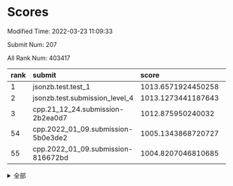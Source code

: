 # Scores

Modified Time: 2022-03-23 11:09:33

Submit Num: 207

All Rank Num: 403417

| rank |               submit               |       score        |       sigma        | pk_num |
| :--- | :--------------------------------- | :----------------- | :----------------- | :----- |
| 1    | jsonzb.test.test_1                 | 1013.6571924450258 | 0.8184135951333961 | 7795   |
| 2    | jsonzb.test.submission_level_4     | 1013.1273441187643 | 0.7981118393675062 | 7798   |
| 3    | cpp.21_12_24.submission-2b2ea0d7   | 1012.875950240032  | 0.8010600077567115 | 7793   |
| 54   | cpp.2022_01_09.submission-5b0e3de2 | 1005.1343868720727 | 0.7194657398387726 | 7800   |
| 55   | cpp.2022_01_09.submission-816672bd | 1004.8207046810685 | 0.7311002578747569 | 7797   |


<details>
<summary>全部</summary>

| rank |                 submit                 |       score        |       sigma        | pk_num |
| :--- | :------------------------------------- | :----------------- | :----------------- | :----- |
| 1    | jsonzb.test.test_1                     | 1013.6571924450258 | 0.8184135951333961 | 7795   |
| 2    | jsonzb.test.submission_level_4         | 1013.1273441187643 | 0.7981118393675062 | 7798   |
| 3    | cpp.21_12_24.submission-2b2ea0d7       | 1012.875950240032  | 0.8010600077567115 | 7793   |
| 4    | gobigger.level_3.submission_level_3_25 | 1011.5633481188745 | 0.7816454129171133 | 7799   |
| 5    | gobigger.level_3.submission_level_3_30 | 1011.4826931202385 | 0.7721229266646755 | 7791   |
| 6    | gobigger.level_3.submission_level_3_23 | 1011.2974708349444 | 0.7519122100197243 | 7796   |
| 7    | gobigger.level_3.submission_level_3_27 | 1011.0940533411048 | 0.7467559782195816 | 7792   |
| 8    | gobigger.level_3.submission_level_3_0  | 1011.0899317406443 | 0.7595080419297693 | 7794   |
| 9    | gobigger.level_3.submission_level_3_4  | 1011.0247487995263 | 0.7549513378102691 | 7795   |
| 10   | gobigger.level_3.submission_level_3_36 | 1010.8832346522162 | 0.7541724611530962 | 7794   |
| 11   | gobigger.level_3.submission_level_3_42 | 1010.7687579666253 | 0.7651554551708631 | 7787   |
| 12   | gobigger.level_3.submission_level_3_21 | 1010.641416026177  | 0.7534373755062489 | 7795   |
| 13   | gobigger.level_3.submission_level_3_28 | 1010.6369349867596 | 0.7460302263960956 | 7798   |
| 14   | gobigger.level_3.submission_level_3_20 | 1010.6096089395545 | 0.7728996234425773 | 7795   |
| 15   | gobigger.level_3.submission_level_3_15 | 1010.5785234479741 | 0.7677529212472932 | 7799   |
| 16   | gobigger.level_3.submission_level_3_3  | 1010.2809154791241 | 0.7671536776588722 | 7793   |
| 17   | gobigger.level_3.submission_level_3_37 | 1010.2628441557151 | 0.7885223381848999 | 7798   |
| 18   | gobigger.level_3.submission_level_3_29 | 1010.2594351546143 | 0.7486375287684359 | 7797   |
| 19   | gobigger.level_3.submission_level_3_45 | 1010.2331570013866 | 0.7578999408907509 | 7788   |
| 20   | gobigger.level_3.submission_level_3_43 | 1010.2235886599605 | 0.7857461886493431 | 7792   |
| 21   | gobigger.level_3.submission_level_3_22 | 1010.2197102255856 | 0.759236171308173  | 7790   |
| 22   | gobigger.level_3.submission_level_3_49 | 1010.1934308273891 | 0.7449569449523882 | 7796   |
| 23   | gobigger.level_3.submission_level_3_9  | 1010.1871962121628 | 0.7773094159219756 | 7793   |
| 24   | gobigger.level_3.submission_level_3_6  | 1010.165180391356  | 0.7534918531712355 | 7794   |
| 25   | gobigger.level_3.submission_level_3_24 | 1010.1571511962294 | 0.7760747995506315 | 7796   |
| 26   | gobigger.level_3.submission_level_3_19 | 1010.1562597898667 | 0.773923868515551  | 7790   |
| 27   | gobigger.level_3.submission_level_3_40 | 1010.1363932401723 | 0.7637499087276557 | 7799   |
| 28   | gobigger.level_3.submission_level_3_38 | 1010.0681668813702 | 0.7374298587332003 | 7799   |
| 29   | gobigger.level_3.submission_level_3_47 | 1010.0533551638138 | 0.7474367292918201 | 7800   |
| 30   | gobigger.level_3.submission_level_3_26 | 1010.0503060544135 | 0.7459641341341984 | 7795   |
| 31   | gobigger.level_3.submission_level_3_34 | 1009.9978657046106 | 0.7528208395488772 | 7793   |
| 32   | gobigger.level_3.submission_level_3_5  | 1009.7271382640381 | 0.7632776695585127 | 7794   |
| 33   | gobigger.level_3.submission_level_3_44 | 1009.6959883074513 | 0.7649177268908707 | 7793   |
| 34   | gobigger.level_3.submission_level_3_11 | 1009.6874288783512 | 0.7949882503133536 | 7794   |
| 35   | gobigger.level_3.submission_level_3_48 | 1009.6577422272442 | 0.7592696384337825 | 7795   |
| 36   | gobigger.level_3.submission_level_3_46 | 1009.6217699868406 | 0.763050240547067  | 7792   |
| 37   | gobigger.level_3.submission_level_3_33 | 1009.5890449762583 | 0.7703460982477928 | 7800   |
| 38   | gobigger.level_3.submission_level_3_16 | 1009.5465173011165 | 0.7478358190347519 | 7793   |
| 39   | gobigger.level_3.submission_level_3_12 | 1009.5027474988862 | 0.758280463350778  | 7796   |
| 40   | gobigger.level_3.submission_level_3_39 | 1009.4889387338579 | 0.7800473788651301 | 7794   |
| 41   | gobigger.level_3.submission_level_3_32 | 1009.4570873206665 | 0.7369201008383071 | 7791   |
| 42   | gobigger.level_3.submission_level_3_17 | 1009.3541657961255 | 0.7406600931455026 | 7796   |
| 43   | gobigger.level_3.submission_level_3_35 | 1009.3484182542375 | 0.7396720032420345 | 7794   |
| 44   | gobigger.level_3.submission_level_3_31 | 1009.3338445413588 | 0.7364690647221803 | 7796   |
| 45   | gobigger.level_3.submission_level_3_14 | 1009.3014967151136 | 0.7469007334009774 | 7794   |
| 46   | gobigger.level_3.submission_level_3_41 | 1009.1517359943268 | 0.7313251901428487 | 7792   |
| 47   | gobigger.level_3.submission_level_3_18 | 1009.125162649698  | 0.7660396000110185 | 7799   |
| 48   | gobigger.level_3.submission_level_3_1  | 1009.084045821264  | 0.7424626916046143 | 7793   |
| 49   | gobigger.level_3.submission_level_3_10 | 1009.0395393303166 | 0.7481752908520434 | 7797   |
| 50   | gobigger.level_3.submission_level_3_7  | 1009.023450802547  | 0.7639991804750783 | 7795   |
| 51   | gobigger.level_3.submission_level_3_13 | 1008.8389135436942 | 0.760158463266618  | 7797   |
| 52   | gobigger.level_3.submission_level_3_2  | 1008.8117465590096 | 0.7370319149107755 | 7798   |
| 53   | gobigger.level_3.submission_level_3_8  | 1008.7072700884189 | 0.7598313984509504 | 7798   |
| 54   | cpp.2022_01_09.submission-5b0e3de2     | 1005.1343868720727 | 0.7194657398387726 | 7800   |
| 55   | cpp.2022_01_09.submission-816672bd     | 1004.8207046810685 | 0.7311002578747569 | 7797   |
| 56   | gobigger.level_1.submission_level_1_30 | 1004.8099665657871 | 0.7226996869958011 | 7796   |
| 57   | gobigger.level_1.submission_level_1_44 | 1004.697516691803  | 0.7384885427612122 | 7799   |
| 58   | gobigger.level_1.submission_level_1_19 | 1004.4351759430367 | 0.7209717719840324 | 7793   |
| 59   | gobigger.level_1.submission_level_1_1  | 1004.3378827650148 | 0.7297892369762066 | 7794   |
| 60   | gobigger.level_1.submission_level_1_41 | 1004.2771287194703 | 0.7251730290612689 | 7793   |
| 61   | gobigger.level_1.submission_level_1_34 | 1004.155368239424  | 0.7255530248155584 | 7796   |
| 62   | gobigger.level_1.submission_level_1_4  | 1004.1357042938645 | 0.6996743473117062 | 7792   |
| 63   | gobigger.level_1.submission_level_1_18 | 1004.0419041812547 | 0.7323790944689166 | 7800   |
| 64   | gobigger.level_1.submission_level_1_38 | 1004.0323671095281 | 0.7213085025326204 | 7793   |
| 65   | gobigger.level_1.submission_level_1_43 | 1003.9598297858607 | 0.719317057607959  | 7800   |
| 66   | gobigger.level_1.submission_level_1_35 | 1003.9540881092095 | 0.7274748707950924 | 7794   |
| 67   | gobigger.level_1.submission_level_1_23 | 1003.926876628694  | 0.7045083473493262 | 7797   |
| 68   | gobigger.level_1.submission_level_1_27 | 1003.8052959672384 | 0.7185792206907802 | 7799   |
| 69   | gobigger.level_1.submission_level_1_11 | 1003.768297949628  | 0.7189438310775588 | 7799   |
| 70   | gobigger.level_1.submission_level_1_45 | 1003.7478502866124 | 0.7109006980570508 | 7796   |
| 71   | gobigger.level_1.submission_level_1_9  | 1003.6394093612219 | 0.7046682621999784 | 7798   |
| 72   | gobigger.level_1.submission_level_1_33 | 1003.5630348762163 | 0.7169140790034161 | 7793   |
| 73   | gobigger.level_1.submission_level_1_42 | 1003.5526270155274 | 0.7244829655837969 | 7789   |
| 74   | gobigger.level_1.submission_level_1_37 | 1003.550986022253  | 0.715405827166174  | 7793   |
| 75   | gobigger.level_1.submission_level_1_5  | 1003.4400368539416 | 0.7204297641417265 | 7799   |
| 76   | gobigger.level_1.submission_level_1_40 | 1003.3842880323905 | 0.7167589882814661 | 7790   |
| 77   | gobigger.level_1.submission_level_1_2  | 1003.3120631573274 | 0.7096468660961839 | 7795   |
| 78   | gobigger.level_1.submission_level_1_8  | 1003.2967887015484 | 0.702877111352146  | 7792   |
| 79   | gobigger.level_1.submission_level_1_47 | 1003.2916529726137 | 0.7337895803464243 | 7801   |
| 80   | gobigger.level_1.submission_level_1_0  | 1003.286560023936  | 0.717127637426535  | 7794   |
| 81   | gobigger.level_1.submission_level_1_29 | 1003.2842122222966 | 0.7247053887374673 | 7799   |
| 82   | gobigger.level_1.submission_level_1_7  | 1003.270788380834  | 0.7262540315107985 | 7796   |
| 83   | gobigger.level_1.submission_level_1_25 | 1003.2639460243824 | 0.7076328595124541 | 7794   |
| 84   | gobigger.level_1.submission_level_1_26 | 1003.2636498251185 | 0.7147659124460413 | 7796   |
| 85   | gobigger.level_1.submission_level_1_31 | 1003.2019407240929 | 0.7128773862006174 | 7796   |
| 86   | gobigger.level_1.submission_level_1_10 | 1003.1666469747609 | 0.7194411732311393 | 7793   |
| 87   | gobigger.level_1.submission_level_1_36 | 1003.1490990465408 | 0.7255397814798153 | 7799   |
| 88   | gobigger.level_1.submission_level_1_3  | 1003.1035535849869 | 0.7123959458908413 | 7796   |
| 89   | gobigger.level_1.submission_level_1_17 | 1003.0986498751322 | 0.7090725155008885 | 7801   |
| 90   | gobigger.level_1.submission_level_1_39 | 1002.992809285527  | 0.7118519786758895 | 7799   |
| 91   | gobigger.level_1.submission_level_1_20 | 1002.9791422580008 | 0.7096600431228273 | 7797   |
| 92   | gobigger.level_1.submission_level_1_24 | 1002.8712912066272 | 0.7138531480374153 | 7792   |
| 93   | gobigger.level_1.submission_level_1_32 | 1002.8667993432404 | 0.7193075056973162 | 7795   |
| 94   | gobigger.level_1.submission_level_1_15 | 1002.8130979897014 | 0.726444400204091  | 7791   |
| 95   | gobigger.level_1.submission_level_1_14 | 1002.8116592121537 | 0.7159359924185666 | 7798   |
| 96   | gobigger.level_1.submission_level_1_48 | 1002.8047851288107 | 0.7121127253373525 | 7799   |
| 97   | gobigger.level_1.submission_level_1_12 | 1002.8044013611661 | 0.7180974664615091 | 7796   |
| 98   | gobigger.level_1.submission_level_1_13 | 1002.7907099156021 | 0.717142470695965  | 7793   |
| 99   | gobigger.level_1.submission_level_1_22 | 1002.7500952148391 | 0.7247057803954561 | 7794   |
| 100  | gobigger.level_1.submission_level_1_21 | 1002.5057320574749 | 0.71532938031272   | 7791   |
| 101  | gobigger.level_1.submission_level_1_49 | 1002.4985230615581 | 0.7164566796563977 | 7798   |
| 102  | gobigger.level_1.submission_level_1_28 | 1002.474538320528  | 0.7116444894227159 | 7797   |
| 103  | gobigger.level_1.submission_level_1_16 | 1002.2270978203525 | 0.7210846861227644 | 7799   |
| 104  | gobigger.level_1.submission_level_1_6  | 1002.0324624399373 | 0.7146513354715323 | 7793   |
| 105  | gobigger.level_1.submission_level_1_46 | 1001.6526675728603 | 0.7051542399961098 | 7796   |
| 106  | gobigger.random.submission_random_15   | 997.4634783568188  | 0.7176365886510255 | 7797   |
| 107  | gobigger.random.submission_random_20   | 997.3519837641535  | 0.7114667696085643 | 7795   |
| 108  | gobigger.random.submission_random_28   | 997.0097830362631  | 0.7152737548773073 | 7795   |
| 109  | gobigger.random.submission_random_11   | 996.7787522126367  | 0.709965496279242  | 7793   |
| 110  | gobigger.random.submission_random_29   | 996.7071538973559  | 0.7076665671898593 | 7799   |
| 111  | gobigger.random.submission_random_3    | 996.7048761086328  | 0.7083416224045577 | 7794   |
| 112  | gobigger.random.submission_random_26   | 996.6704054756577  | 0.7187421566749642 | 7798   |
| 113  | gobigger.random.submission_random_32   | 996.6381372735035  | 0.7109147439134305 | 7796   |
| 114  | gobigger.random.submission_random_40   | 996.5497878728016  | 0.7031846101615843 | 7798   |
| 115  | gobigger.random.submission_random_45   | 996.5440112280814  | 0.7041882670360725 | 7797   |
| 116  | gobigger.random.submission_random_27   | 996.4053792420507  | 0.7131559008887165 | 7798   |
| 117  | gobigger.random.submission_random_17   | 996.3584401379917  | 0.6996970970405982 | 7796   |
| 118  | gobigger.random.submission_random_7    | 996.3047771814441  | 0.709728185795065  | 7792   |
| 119  | gobigger.random.submission_random_5    | 996.2734909216022  | 0.706916511210887  | 7793   |
| 120  | gobigger.random.submission_random_19   | 996.2650072783739  | 0.7175982379111601 | 7797   |
| 121  | gobigger.random.submission_random_21   | 996.2605033597309  | 0.7085490160738624 | 7790   |
| 122  | gobigger.random.submission_random_23   | 996.2120060519595  | 0.6992010078918327 | 7796   |
| 123  | gobigger.random.submission_random_24   | 996.2119716979777  | 0.7105130367957521 | 7792   |
| 124  | gobigger.random.submission_random_9    | 996.1652067947138  | 0.7061265055792395 | 7796   |
| 125  | gobigger.random.submission_random_0    | 996.1372890751003  | 0.7078878658833735 | 7790   |
| 126  | gobigger.random.submission_random_22   | 996.0838627437279  | 0.708437692430676  | 7793   |
| 127  | gobigger.random.submission_random_6    | 996.0638592464348  | 0.7160998712388709 | 7796   |
| 128  | gobigger.random.submission_random_33   | 996.0163458343726  | 0.7028527678749222 | 7791   |
| 129  | gobigger.random.submission_random_4    | 996.0065675778378  | 0.7108497694597176 | 7798   |
| 130  | gobigger.random.submission_random_35   | 995.9938504643554  | 0.7216766323852618 | 7793   |
| 131  | gobigger.random.submission_random_14   | 995.9753856390679  | 0.7117323870343686 | 7794   |
| 132  | gobigger.random.submission_random_25   | 995.934182256791   | 0.7045990521972606 | 7796   |
| 133  | gobigger.random.submission_random_42   | 995.9237786180773  | 0.704355504224089  | 7798   |
| 134  | gobigger.random.submission_random_38   | 995.8008346785205  | 0.7163571648352695 | 7794   |
| 135  | gobigger.random.submission_random_43   | 995.7726438000168  | 0.7139119452863447 | 7798   |
| 136  | gobigger.random.submission_random_10   | 995.7481304712807  | 0.7054199238502449 | 7793   |
| 137  | gobigger.random.submission_random_2    | 995.7473075444891  | 0.7162570155793374 | 7801   |
| 138  | gobigger.random.submission_random_49   | 995.7333192667431  | 0.6996936363317687 | 7792   |
| 139  | gobigger.random.submission_random_41   | 995.7302509052176  | 0.7033618576868371 | 7795   |
| 140  | gobigger.random.submission_random_47   | 995.7119010878486  | 0.6962947386127295 | 7797   |
| 141  | gobigger.random.submission_random_31   | 995.6812801840464  | 0.70958756068442   | 7796   |
| 142  | gobigger.random.submission_random_48   | 995.6380568573953  | 0.7211942663554696 | 7792   |
| 143  | gobigger.random.submission_random_44   | 995.6373134366429  | 0.7137868264506806 | 7798   |
| 144  | gobigger.random.submission_random_12   | 995.6200976467899  | 0.7148562129048586 | 7794   |
| 145  | gobigger.random.submission_random_36   | 995.6157631296547  | 0.7373968740489013 | 7794   |
| 146  | gobigger.random.submission_random_13   | 995.5496823160393  | 0.7097718681403078 | 7794   |
| 147  | gobigger.random.submission_random_34   | 995.5039438757061  | 0.7229305305420233 | 7796   |
| 148  | gobigger.random.submission_random_18   | 995.4970284533377  | 0.7128206426226983 | 7793   |
| 149  | gobigger.random.submission_random_8    | 995.4882730562571  | 0.7174525518011047 | 7793   |
| 150  | gobigger.random.submission_random_16   | 995.4499511978674  | 0.7234943495686851 | 7799   |
| 151  | gobigger.random.submission_random_39   | 995.4352664780411  | 0.7209102876096585 | 7801   |
| 152  | gobigger.random.submission_random_37   | 995.1175340575926  | 0.7114965426075542 | 7797   |
| 153  | gobigger.random.submission_random_1    | 995.0319942902352  | 0.7167650514858616 | 7799   |
| 154  | gobigger.random.submission_random_30   | 994.7775063323147  | 0.7230990312499804 | 7799   |
| 155  | gobigger.random.submission_random_46   | 994.1634745263322  | 0.7268714760956062 | 7802   |
| 156  | gobigger.level_2.submission_level_2_2  | 993.8543452391476  | 0.730153246077794  | 7802   |
| 157  | gobigger.level_2.submission_level_2_23 | 993.533048833468   | 0.726882221618935  | 7794   |
| 158  | gobigger.level_2.submission_level_2_38 | 993.295805541936   | 0.7227504052023294 | 7800   |
| 159  | gobigger.level_2.submission_level_2_22 | 993.2744248714001  | 0.7390108681020828 | 7797   |
| 160  | gobigger.level_2.submission_level_2_0  | 993.2711113560212  | 0.7241362483469432 | 7794   |
| 161  | gobigger.level_2.submission_level_2_3  | 993.081674438336   | 0.7224192454208096 | 7797   |
| 162  | gobigger.level_2.submission_level_2_41 | 992.9885053659078  | 0.7412903167788398 | 7798   |
| 163  | gobigger.level_2.submission_level_2_19 | 992.905813506146   | 0.7258613207073572 | 7799   |
| 164  | gobigger.level_2.submission_level_2_49 | 992.879525394924   | 0.7510598299196388 | 7795   |
| 165  | gobigger.level_2.submission_level_2_12 | 992.8562246631866  | 0.7259135029689054 | 7796   |
| 166  | gobigger.level_2.submission_level_2_16 | 992.7994045719781  | 0.7403537984364493 | 7793   |
| 167  | gobigger.level_2.submission_level_2_35 | 992.591402944528   | 0.7348075449007822 | 7796   |
| 168  | gobigger.level_2.submission_level_2_33 | 992.5802111141459  | 0.7388912664924827 | 7791   |
| 169  | gobigger.level_2.submission_level_2_13 | 992.5188553969973  | 0.7430556460818432 | 7799   |
| 170  | gobigger.level_2.submission_level_2_7  | 992.5129125854447  | 0.7504386138893132 | 7791   |
| 171  | gobigger.level_2.submission_level_2_1  | 992.5040893053314  | 0.7397833385615864 | 7799   |
| 172  | gobigger.level_2.submission_level_2_27 | 992.4980359412887  | 0.729581091448882  | 7792   |
| 173  | gobigger.level_2.submission_level_2_21 | 992.4380378698555  | 0.7453876140936463 | 7789   |
| 174  | gobigger.level_2.submission_level_2_14 | 992.4298880798532  | 0.745145139928555  | 7794   |
| 175  | gobigger.level_2.submission_level_2_44 | 992.4170861167481  | 0.7477349905858667 | 7790   |
| 176  | gobigger.level_2.submission_level_2_46 | 992.3896293669259  | 0.738438004279418  | 7799   |
| 177  | gobigger.level_2.submission_level_2_18 | 992.3680039355712  | 0.7298438437771928 | 7804   |
| 178  | gobigger.level_2.submission_level_2_4  | 992.283605044294   | 0.7278895287874523 | 7799   |
| 179  | gobigger.level_2.submission_level_2_45 | 992.2342460490145  | 0.7357231275685875 | 7793   |
| 180  | gobigger.level_2.submission_level_2_25 | 992.168039993048   | 0.7394821856607847 | 7794   |
| 181  | gobigger.level_2.submission_level_2_48 | 992.0818282206096  | 0.7357801198289041 | 7798   |
| 182  | gobigger.level_2.submission_level_2_10 | 992.0749608186364  | 0.7456209565947487 | 7797   |
| 183  | gobigger.level_2.submission_level_2_26 | 992.0596150420898  | 0.7221765400005136 | 7793   |
| 184  | gobigger.level_2.submission_level_2_9  | 991.8994994474126  | 0.7294054626664    | 7791   |
| 185  | gobigger.level_2.submission_level_2_24 | 991.8948211924551  | 0.7455261358144075 | 7790   |
| 186  | gobigger.level_2.submission_level_2_20 | 991.8488018200503  | 0.7367471159885428 | 7795   |
| 187  | gobigger.level_2.submission_level_2_29 | 991.8444620133442  | 0.760019847092934  | 7793   |
| 188  | gobigger.level_2.submission_level_2_5  | 991.7828460308118  | 0.7412663051969479 | 7798   |
| 189  | gobigger.level_2.submission_level_2_36 | 991.7781338768549  | 0.7510312268086684 | 7797   |
| 190  | gobigger.level_2.submission_level_2_32 | 991.7771630534895  | 0.7405917524807819 | 7799   |
| 191  | gobigger.level_2.submission_level_2_31 | 991.6134444367998  | 0.7279320266520128 | 7799   |
| 192  | gobigger.level_2.submission_level_2_47 | 991.6104909089265  | 0.7434045316380833 | 7800   |
| 193  | gobigger.level_2.submission_level_2_42 | 991.526296149133   | 0.7412204396086093 | 7798   |
| 194  | gobigger.level_2.submission_level_2_28 | 991.4307125069254  | 0.746432519586432  | 7800   |
| 195  | gobigger.level_2.submission_level_2_15 | 991.3680637526606  | 0.7486188578495212 | 7801   |
| 196  | gobigger.level_2.submission_level_2_6  | 991.2774690172727  | 0.7473542839085308 | 7793   |
| 197  | gobigger.level_2.submission_level_2_39 | 991.1471317595995  | 0.7683963798433311 | 7799   |
| 198  | gobigger.level_2.submission_level_2_17 | 991.0813849917896  | 0.7373589426616559 | 7795   |
| 199  | gobigger.level_2.submission_level_2_11 | 991.061256846571   | 0.7370308538745103 | 7798   |
| 200  | gobigger.level_2.submission_level_2_8  | 991.0380130498755  | 0.7594083979949203 | 7791   |
| 201  | gobigger.level_2.submission_level_2_30 | 990.6075770058286  | 0.7616488794525266 | 7795   |
| 202  | gobigger.level_2.submission_level_2_37 | 990.526528188799   | 0.7623459733916186 | 7797   |
| 203  | gobigger.level_2.submission_level_2_34 | 990.2573911334001  | 0.763967511889583  | 7793   |
| 204  | gobigger.level_2.submission_level_2_43 | 989.8492979911468  | 0.7652226469394512 | 7793   |
| 205  | gobigger.level_2.submission_level_2_40 | 989.6000025619539  | 0.7816331074410506 | 7798   |
| 206  | gobigger.none.submission_none_0        | 978.1674402554783  | 1.2312145812593172 | 7793   |
| 207  | gobigger.none.submission_none_1        | 976.2811842322851  | 1.4463406249725215 | 7799   |

</details>